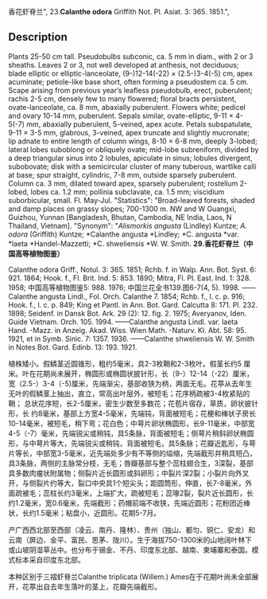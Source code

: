 香花虾脊兰",
23.**Calanthe odora** Griffith Not. Pl. Asiat. 3: 365. 1851.",

## Description
Plants 25-50 cm tall. Pseudobulbs subconic, ca. 5 mm in diam., with 2 or 3 sheaths. Leaves 2 or 3, not well developed at anthesis, not deciduous; blade elliptic or elliptic-lanceolate, (9-)12-14(-22) × (2.5-)3-4(-5) cm, apex acuminate; petiole-like base short, often forming a pseudostem ca. 5 cm. Scape arising from previous year’s leafless pseudobulb, erect, puberulent; rachis 2-5 cm, densely few to many flowered; floral bracts persistent, ovate-lanceolate, ca. 8 mm, abaxially puberulent. Flowers white; pedicel and ovary 10-14 mm, puberulent. Sepals similar, ovate-elliptic, 9-11 × 4-5(-7) mm, abaxially puberulent, 5-veined, apex acute. Petals subspatulate, 9-11 × 3-5 mm, glabrous, 3-veined, apex truncate and slightly mucronate; lip adnate to entire length of column wings, 8-10 × 6-8 mm, deeply 3-lobed; lateral lobes suboblong or obliquely ovate; mid-lobe subreniform, divided by a deep triangular sinus into 2 lobules, apiculate in sinus; lobules divergent, subobovate; disk with a semicircular cluster of many tuberous, wartlike calli at base; spur straight, cylindric, 7-8 mm, outside sparsely puberulent. Column ca. 3 mm, dilated toward apex, sparsely puberulent; rostellum 2-lobed, lobes ca. 1.2 mm; pollinia subclavate, ca. 1.5 mm; viscidium suborbicular, small. Fl. May-Jul.
  "Statistics": "Broad-leaved forests, shaded and damp places on grassy slopes; 700-1300 m. NW and W Guangxi, Guizhou, Yunnan [Bangladesh, Bhutan, Cambodia, NE India, Laos, N Thailand, Vietnam].
  "Synonym": "*Alismorkis angusta* (Lindley) Kuntze; *A. odora* (Griffith) Kuntze; *Calanthe angusta *Lindley; *C. angusta *var. *laeta *Handel-Mazzetti; *C. shweliensis *W. W. Smith.
**29.香花虾脊兰（中国高等植物图鉴）**

Calanthe odora Griff., Notul. 3: 365. 1851; Rchb. f. in Walp. Ann. Bot. Syst. 6: 921. 1864; Hook. f., Fl. Brit. Ind. 5: 853. 1890; Mitra, Fl. Pl. East. Ind. 1: 328. 1958; 中国高等植物图鉴5: 988. 1976; 中国兰花全书139.图6-7(4, 5). 1998. ——Calanthe angusta Lindl., Fol. Orch. Calanthe 7. 1854; Rchb. f., l. c. p. 916; Hook. f., l. c. p. 849; King et Pantl. in Ann. Bot. Gard. Calcutta 8: 171. Pl. 232. 1898; Seidenf. in Dansk Bot. Ark. 29 (2): 12. fig. 2. 1975; Averyanov, Iden. Guide Vietnam. Orch. 105. 1994. ——Calanthe angusta Lindl. var. laeta Hand. -Mazz. in Anzeig. Akad. Wiss. Wien Math. -Naturv. Kl. Abt. 58: 95. 1921, et in Symb. Sinic. 7: 1357. 1936. ——Calanthe shweliensis W. W. Smith in Notes Bot. Gard. Edinb. 13: 193. 1921.

植株矮小。假鳞茎近圆锥形，粗约5毫米，具2-3枚鞘和2-3枚叶。假茎长约5 厘米。叶在花期尚未展开，椭圆形或椭圆状披针形，长（9-）12-14（-22）厘米， 宽（2.5-）3-4（-5)厘米，先端渐尖，基部收狭为柄，两面无毛。花葶从去年生 无叶的假鳞茎上抽出，直立，常高出叶层外，被短毛；花序柄疏被3-4枚紧贴的鞘； 总状花序短，长2-5厘米，密生少数至多数花；花苞片宿存，草质，卵状披针形，长 约8毫米，基部上方宽4-5毫米，先端钝，背面被短毛；花梗和棒状子房长10-14毫米，被短毛，稍下弯；花白色；中萼片卵状椭圆形，长9-11毫米，中部宽4-5（-7）毫米，先端锐尖或稍钝，具5条脉，背面被短毛；侧萼片稍斜卵状椭圆形，与中萼片等大，先端锐尖或稍钝，背面被短毛，具5条脉；花瓣近匙形，与萼片等长，中部宽3-5毫米，近先端处多少有不等侧的缢缩，先端截形并稍具短凸，具3条脉，两侧的主脉常分枝，无毛；唇瓣基部与整个蕊柱翅合生，3深裂，基部具多数肉瘤状附属物；侧裂片近长圆形或斜卵形；中裂片深2裂；小裂片向外叉开，与侧裂片约等大，裂口中央具1个短尖头；距圆筒形，伸直，长7-8毫米，外面疏被毛；蕊柱长约3毫米，上端扩大，疏被短毛；蕊喙2裂，裂片近长圆形，长约1.2毫米，宽0.6毫米，先端截形；药帽前端不收狭，先端近圆形；花粉团近棒状，长约1.5毫米；粘盘小，近圆形。花期5-7月。

产广西西北部至西部（凌云、南丹、隆林）、贵州（独山、都匀、铜仁、安龙）和云南（屏边、金平、富民、思茅、陇川）。生于海拔750-1300米的山地阔叶林下或山坡阴湿草丛中。也分布于锡金、不丹、印度东北部、越南、柬埔寨和泰国。模式标本采自印度东北部。

本种区别于三褶虾脊兰Calanthe triplicata (Willem.) Ames在于花期叶尚未全部展开，花葶出自去年生落叶的茎上，花瓣先端截形。
